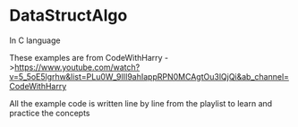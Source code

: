 # DataStructAlgo

In C language

These examples are from CodeWithHarry ->https://www.youtube.com/watch?v=5_5oE5lgrhw&list=PLu0W_9lII9ahIappRPN0MCAgtOu3lQjQi&ab_channel=CodeWithHarry

All the example code is written line by line from the playlist to learn and practice the concepts
